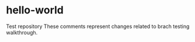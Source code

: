 # hello-world
Test repository
These comments represent changes related to brach testing walkthrough.

